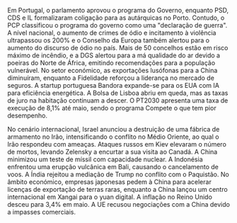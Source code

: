 Em Portugal, o parlamento aprovou o programa do Governo, enquanto PSD, CDS e IL formalizaram coligação para as autárquicas no Porto. Contudo, o PCP classificou o programa do governo como uma "declaração de guerra". A nível nacional, o aumento de crimes de ódio e incitamento à violência ultrapassou os 200% e o Conselho da Europa também alertou para o aumento do discurso de ódio no país. Mais de 50 concelhos estão em risco máximo de incêndio, e a DGS alertou para a má qualidade do ar devido a poeiras do Norte de África, emitindo recomendações para a população vulnerável. No setor económico, as exportações lusófonas para a China diminuíram, enquanto a Fidelidade reforçou a liderança no mercado de seguros. A startup portuguesa Bandora expande-se para os EUA com IA para eficiência energética. A Bolsa de Lisboa abriu em queda, mas as taxas de juro na habitação continuam a descer. O PT2030 apresenta uma taxa de execução de 8,1% até maio, sendo o programa Compete o que tem pior desempenho.

No cenário internacional, Israel anunciou a destruição de uma fábrica de armamento no Irão, intensificando o conflito no Médio Oriente, ao qual o Irão respondeu com ameaças. Ataques russos em Kiev elevaram o número de mortos, levando Zelensky a encurtar a sua visita ao Canadá. A China minimizou um teste de míssil com capacidade nuclear. A Indonésia enfrentou uma erupção vulcânica em Bali, causando o cancelamento de voos. A Índia rejeitou a mediação de Trump no conflito com o Paquistão. No âmbito económico, empresas japonesas pedem à China para acelerar licenças de exportação de terras raras, enquanto a China lançou um centro internacional em Xangai para o yuan digital. A inflação no Reino Unido desceu para 3,4% em maio. A UE recusou negociações com a China devido a impasses comerciais.